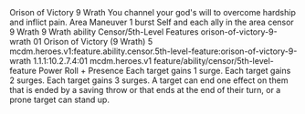 <ability>
  <name>Orison of Victory</name>
  <cost>9 Wrath</cost>
  <flavor>You channel your god&apos;s will to overcome hardship and inflict pain.</flavor>
  <keywords>
    <keyword>Area</keyword>
  </keywords>
  <type>Maneuver</type>
  <distance>1 burst</distance>
  <target>Self and each ally in the area</target>
  <metadata>
    <class>censor</class>
    <cost>9 Wrath</cost>
    <cost_amount>9</cost_amount>
    <cost_resource>Wrath</cost_resource>
    <feature_type>ability</feature_type>
    <file_dpath>Censor/5th-Level Features</file_dpath>
    <item_id>orison-of-victory-9-wrath</item_id>
    <item_index>01</item_index>
    <item_name>Orison of Victory (9 Wrath)</item_name>
    <level>5</level>
    <scc>mcdm.heroes.v1:feature.ability.censor.5th-level-feature:orison-of-victory-9-wrath</scc>
    <scdc>1.1.1:10.2.7.4:01</scdc>
    <source>mcdm.heroes.v1</source>
    <type>feature/ability/censor/5th-level-feature</type>
  </metadata>
  <effects>
    <effect type="roll">
      <roll>Power Roll + Presence</roll>
      <t1>Each target gains 1 surge.</t1>
      <t2>Each target gains 2 surges.</t2>
      <t3>Each target gains 3 surges.</t3>
    </effect>
    <effect type="mundane">A target can end one effect on them that is ended by a saving throw or that ends at the end of their turn, or a prone target can stand up.</effect>
  </effects>
</ability>
